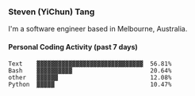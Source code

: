 ### Steven (YiChun) Tang

I'm a software engineer based in Melbourne, Australia.

#### Personal Coding Activity (past 7 days)
```
Text    ▓▓▓▓▓▓▓▓▓▓▓▓▓▓▓▓▓▓▓▓▓▓▓▓▓▓▓▓▓▓  56.81%
Bash    ▓▓▓▓▓▓▓▓▓▓                      20.64%
other   ▓▓▓▓▓▓                          12.08%
Python  ▓▓▓▓▓                           10.47%
```
